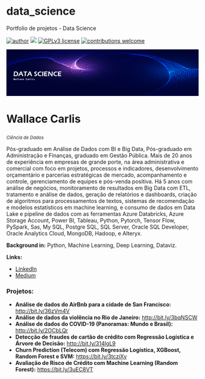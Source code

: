 # data_science
Portfolio de projetos - Data Science

[![author](https://img.shields.io/badge/author-wallacecarlis-red.svg)](https://www.linkedin.com/in/wallace-carlis-b3748524) [![](https://img.shields.io/badge/python-3.7+-blue.svg)](https://www.python.org/downloads/release/python-365/) [![GPLv3 license](https://img.shields.io/badge/License-GPLv3-blue.svg)](http://perso.crans.org/besson/LICENSE.html) [![contributions welcome](https://img.shields.io/badge/contributions-welcome-brightgreen.svg?style=flat)](https://github.com/wallacecarlis/data_science/issues)

<p align="center">
  <img src="novo banner.png" >
</p>

# Wallace Carlis
<sub>*Ciência de Dados*</sub>

Pós-graduado em Análise de Dados com BI e Big Data, Pós-graduado em Administração e Finanças, graduado em Gestão Pública. Mais de 20 anos de experiência em empresas de grande porte, na área administrativa e comercial com foco em projetos, processos e indicadores, desenvolvimento orçamentário e parcerias estratégicas de mercado, acompanhamento e controle, gerenciamento de equipes e pós-venda positiva. Há 5 anos com análise de negócios,  monitoramento de resultados em Big Data com ETL, tratamento e análise de dados, geração de relatórios e dashboards, criação de algoritmos para processamentos de textos, sistemas de recomendação e modelos estatísticos em machine learning, e consumo de dados em Data Lake e pipeline de dados com as ferramentas Azure Databricks, Azure Storage Account, Power BI, Tableau, Python, Pytorch, Tensor Flow, PySpark, Sas, My SQL, Postgre SQL, SQL Server, Oracle SQL Developer, Oracle Analytics Cloud, MongoDB, Hadoop, e Alteryx.

**Background in:** Python, Machine Learning, Deep Learning, Dataviz.

**Links:**
* [LinkedIn](https://www.linkedin.com/in/wallacecarlis/)
* [Medium](https://medium.com/@wallacecarlis)


### Projetos:

* **Análise de dados do AirBnb para a cidade de San Francisco:** http://bit.ly/36zVm4V
* **Análise de dados da violência no Rio de Janeiro:** http://bit.ly/3bqNSCW
* **Análise de dados do COVID-19 (Panoramas: Mundo e Brasil):** http://bit.ly/2OCbLQr
* **Detecção de fraudes de cartão de crédito com Regressão Logística e Árvore de Decisão:** http://bit.ly/314lgL9
* **Churn Prediction (Telecom) com Regressão Logística, XGBoost, Random Forest e SVM:** https://bit.ly/3tcziXy
* **Avaliação de Risco de Crédito com Machine Learning (Random Forest):** https://bit.ly/3uEC8VT

